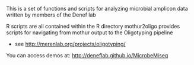 This is a set of functions and scripts for analyzing microbial amplicon data written by members of the Denef lab

R scripts are all contained within the R directory
mothur2oligo provides scripts for navigating from mothur output to the Oligotyping pipeline
  - see http://merenlab.org/projects/oligotyping/

You can access demos at:
http://deneflab.github.io/MicrobeMiseq
